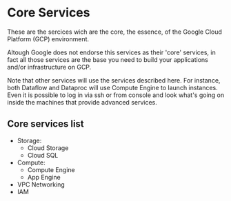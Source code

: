 # Core Services

These are the sercices wich are the core, the essence, of the Google Cloud Platform (GCP) environment.

Altough Google does not endorse this services as their 'core' services, in fact all those services are the base you need to build your applications and/or infrastructure on GCP.

Note that other services will use the services described here. For instance, both Dataflow and Dataproc will use Compute Engine to launch instances. Even it is possible to log in via ssh or from console and look what's going on inside the machines that provide advanced services.

## Core services list

- Storage:
   - Cloud Storage
   - Cloud SQL
- Compute:
   - Compute Engine
   - App Engine
- VPC Networking
- IAM 



